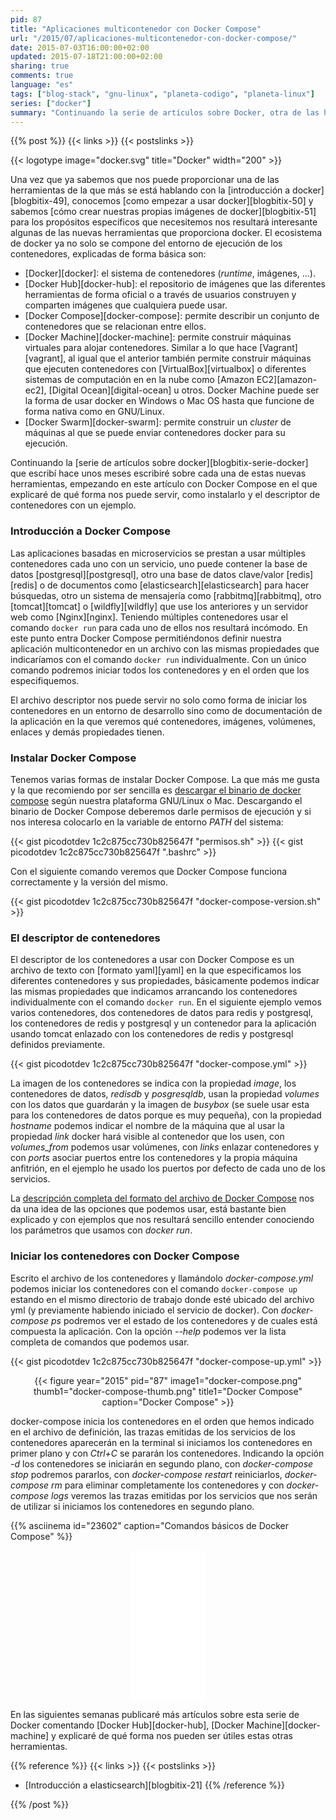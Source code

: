 ```yaml
---
pid: 87
title: "Aplicaciones multicontenedor con Docker Compose"
url: "/2015/07/aplicaciones-multicontenedor-con-docker-compose/"
date: 2015-07-03T16:00:00+02:00
updated: 2015-07-18T21:00:00+02:00
sharing: true
comments: true
language: "es"
tags: ["blog-stack", "gnu-linux", "planeta-codigo", "planeta-linux"]
series: ["docker"]
summary: "Continuando la serie de artículos sobre Docker, otra de las herramientas disponibles en el ecosistema y que nos facilitará enormemente el administrar aplicaciones compuestas por varios contenedores relacionados entre sí es Docker Compose. Definiendo en un archivo los contenedores que forman parte de una aplicación podemos iniciarlos, pararlos, eliminarlos o ver su estado como si de una unidad se tratara."
---
```


{{% post %}}
{{< links >}}
{{< postslinks >}}

{{< logotype image="docker.svg" title="Docker" width="200" >}}

Una vez que ya sabemos que nos puede proporcionar una de las herramientas de la que más se está hablando con la [introducción a docker][blogbitix-49], conocemos [como empezar a usar docker][blogbitix-50] y sabemos [cómo crear nuestras propias imágenes de docker][blogbitix-51] para los propósitos específicos que necesitemos nos resultará interesante algunas de las nuevas herramientas que proporciona docker. El ecosistema de docker ya no solo se compone del entorno de ejecución de los contenedores, explicadas de forma básica son:

* [Docker][docker]: el sistema de contenedores (_runtime_, imágenes, ...).
* [Docker Hub][docker-hub]: el repositorio de imágenes que las diferentes herramientas de forma oficial o a través de usuarios construyen y comparten imágenes que cualquiera puede usar.
* [Docker Compose][docker-compose]: permite describir un conjunto de contenedores que se relacionan entre ellos.
* [Docker Machine][docker-machine]: permite construir máquinas virtuales para alojar contenedores. Similar a lo que hace [Vagrant][vagrant], al igual que el anterior también permite construir máquinas que ejecuten contenedores con [VirtualBox][virtualbox] o diferentes sistemas de computación en en la nube como [Amazon EC2][amazon-ec2], [Digital Ocean][digital-ocean] u otros. Docker Machine puede ser la forma de usar docker en Windows o Mac OS hasta que funcione de forma nativa como en GNU/Linux.
* [Docker Swarm][docker-swarm]: permite construir un _cluster_ de máquinas al que se puede enviar contenedores docker para su ejecución.

Continuando la [serie de artículos sobre docker][blogbitix-serie-docker] que escribí hace unos meses escribiré sobre cada una de estas nuevas herramientas, empezando en este artículo con Docker Compose en el que explicaré de qué forma nos puede servir, como instalarlo y el descriptor de contenedores con un ejemplo.

### Introducción a Docker Compose

Las aplicaciones basadas en microservicios se prestan a usar múltiples contenedores cada uno con un servicio, uno puede contener la base de datos [postgresql][postgresql], otro una base de datos clave/valor [redis][redis] o de documentos como [elasticsearch][elasticsearch] para hacer búsquedas, otro un sistema de mensajería como [rabbitmq][rabbitmq], otro [tomcat][tomcat] o [wildfly][wildfly] que use los anteriores y un servidor web como [Nginx][nginx]. Teniendo múltiples contenedores usar el comando <code>docker run</code> para cada uno de ellos nos resultará incómodo. En este punto entra Docker Compose permitiéndonos definir nuestra aplicación multicontenedor en un archivo con las mismas propiedades que indicaríamos con el comando <code>docker run</code> individualmente. Con un único comando podremos iniciar todos los contenedores y en el orden que los especifiquemos.

El archivo descriptor nos puede servir no solo como forma de iniciar los contenedores en un entorno de desarrollo sino como de documentación de la aplicación en la que veremos qué contenedores, imágenes, volúmenes, enlaces y demás propiedades tienen.

### Instalar Docker Compose

Tenemos varias formas de instalar Docker Compose. La que más me gusta y la que recomiendo por ser sencilla es [descargar el binario de docker compose](https://github.com/docker/compose/releases) según nuestra plataforma GNU/Linux o Mac.  Descargando el binario de Docker Compose deberemos darle permisos de ejecución y si nos interesa colocarlo en la variable de entorno _PATH_ del sistema:

{{< gist picodotdev 1c2c875cc730b825647f "permisos.sh" >}}
{{< gist picodotdev 1c2c875cc730b825647f ".bashrc" >}}

Con el siguiente comando veremos que Docker Compose funciona correctamente y la versión del mismo.

{{< gist picodotdev 1c2c875cc730b825647f "docker-compose-version.sh" >}}

### El descriptor de contenedores

El descriptor de los contenedores a usar con Docker Compose es un archivo de texto con [formato yaml][yaml] en la que especificamos los diferentes contenedores y sus propiedades, básicamente podemos indicar las mismas propiedades que indicamos arrancando los contenedores individualmente con el comando <code>docker run</code>. En el siguiente ejemplo vemos varios contenedores, dos contenedores de datos para redis y postgresql, los contenedores de redis y postgresql y un contenedor para la aplicación usando tomcat enlazado con los contenedores de redis y postgresql definidos previamente.

{{< gist picodotdev 1c2c875cc730b825647f "docker-compose.yml" >}}

La imagen de los contenedores se indica con la propiedad _image_, los contenedores de datos, _redisdb_ y _posgresqldb_, usan la propiedad _volumes_ con los datos que guardarán y la imagen de _busybox_ (se suele usar esta para los contenedores de datos porque es muy pequeña), con la propiedad _hostname_ podemos indicar el nombre de la máquina que al usar la propiedad _link_ docker hará visible al contenedor que los usen, con _volumes\_from_ podemos usar volúmenes, con _links_ enlazar contenedores y con _ports_ asociar puertos entre los contenedores y la propia máquina anfitrión, en el ejemplo he usado los puertos por defecto de cada uno de los servicios.

La [descripción completa del formato del archivo de Docker Compose](https://docs.docker.com/compose/yml/) nos da una idea de las opciones que podemos usar, está bastante bien explicado y con ejemplos que nos resultará sencillo entender conociendo los parámetros que usamos con _docker run_.

### Iniciar los contenedores con Docker Compose

Escrito el archivo de los contenedores y llamándolo _docker-compose.yml_ podemos iniciar los contenedores con el comando <code>docker-compose up</code> estando en el mismo directorio de trabajo donde esté ubicado del archivo yml (y previamente habiendo iniciado el servicio de docker). Con _docker-compose ps_ podremos ver el estado de los contenedores y de cuales está compuesta la aplicación. Con la opción _--help_ podemos ver la lista completa de comandos que podemos usar.

{{< gist picodotdev 1c2c875cc730b825647f "docker-compose-up.yml" >}}

<div class="media" style="text-align: center;">
    {{< figure year="2015" pid="87"
        image1="docker-compose.png" thumb1="docker-compose-thumb.png" title1="Docker Compose"
        caption="Docker Compose" >}}
</div>

docker-compose inicia los contenedores en el orden que hemos indicado en el archivo de definición, las trazas emitidas de los servicios de los contenedores aparecerán en la terminal si iniciamos los contenedores en primer plano y con _Ctrl+C_ se pararán los contenedores. Indicando la opción _-d_ los contenedores se iniciarán en segundo plano, con _docker-compose stop_ podremos pararlos, con _docker-compose restart_ reiniciarlos, _docker-compose rm_ para eliminar completamente los contenedores y con _docker-compose logs_ veremos las trazas emitidas por los servicios que nos serán de utilizar si iniciamos los contenedores en segundo plano.

{{% asciinema id="23602" caption="Comandos básicos de Docker Compose" %}}

<div class="media-amazon" style="text-align: center;">
	<iframe style="width:120px;height:240px;" marginwidth="0" marginheight="0" scrolling="no" frameborder="0" src="//rcm-eu.amazon-adsystem.com/e/cm?lt1=_blank&bc1=000000&IS2=1&bg1=FFFFFF&fc1=000000&lc1=0000FF&t=blobit-21&o=30&p=8&l=as4&m=amazon&f=ifr&ref=as_ss_li_til&asins=1633430235&linkId=9d344246cd59cd65a952305379c2556a"></iframe>
</div>

En las siguientes semanas publicaré más artículos sobre esta serie de Docker comentando [Docker Hub][docker-hub], [Docker Machine][docker-machine] y explicaré de qué forma nos pueden ser útiles estas otras herramientas.

{{% reference %}}
{{< links >}}
{{< postslinks >}}
* [Introducción a elasticsearch][blogbitix-21]
{{% /reference %}}

{{% /post %}}
